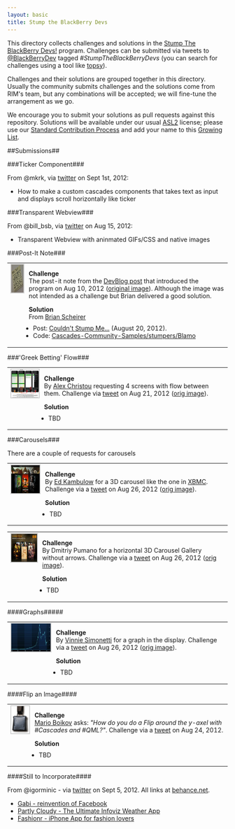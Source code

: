 ```yaml
---
layout: basic
title: Stump the BlackBerry Devs
---
```


This directory collects challenges and solutions in the
[Stump The BlackBerry Devs!](http://devblog.blackberry.com/2012/08/stump-blackberry-devs/) program.
Challenges can be submitted via tweets to [@BlackBerryDev](http://twitter.com/BlackBerryDev)
tagged _#StumpTheBlackBerryDevs_  (you can search for challenges using a tool like
[topsy](http://topsy.com/s?q=%23StumpTheBlackBerryDevs)).

Challenges and their solutions are grouped together in this directory.  Usually the community submits challenges and the solutions come from RIM's team, but any combinations will be accepted; we will fine-tune the arrangement as we go.

We encourage you to submit your solutions as pull requests against this repository.
Solutions will be available under our usual [ASL2](http://www.apache.org/licenses/LICENSE-2.0.html) license;
please use our
[Standard Contribution Process](http://blackberry.github.com/howToContribute.html) and add your name
to this [Growing List](http://blackberry.github.com/approvedSignatories.html).

##Submissions##

###Ticker Component###

From @mkrk, via [twitter](https://twitter.com/mkrk/status/242063890949746689) on Sept 1st, 2012:  
* How to make a custom cascades components that takes text as input and displays scroll horizontally like ticker

###Transparent Webview###

From @bill_bsb, via [twitter](https://twitter.com/bill_bsb/status/235665610783223808) on Aug 15, 2012:
* Transparent Webview with aninmated GIFs/CSS and native images

###Post-It Note###

<table>
<tr>
<td style="vertical-align: top;">
<a href="makethis-medium.jpg" target="_blank"><img src="makethis-small.jpg" style="border: 2px solid lightgray; margin-right: 8px;" height="64px" align="left"/></a>
</td>
<td style="vertical-align: top;">
<p>
<strong>Challenge</strong><br/>
The post-it note from the <a href="http://devblog.blackberry.com/2012/08/stump-blackberry-devs/">DevBlog post</a>
that introduced the program
on Aug 10, 2012
(<a href="http://rimdevblog.files.wordpress.com/2012/08/stump1.jpg">original image</a>).
Although the image was not intended as a challenge but Brian delivered a good solution.
</p>
<p>
<strong>Solution</strong><br/>
From <a href="https://twitter.com/BrianScheirer">Brian Scheirer</a>
<ul style="margin-left: -1em; margin-top: -5px;">
<li> Post: <a href="http://bbcascadescode.tumblr.com/post/29860845308/couldnt-stump-me-redux">Couldn't Stump Me...</a> (August 20, 2012).</li>
<li> Code: <a href="http://github.com/blackberry/Cascades-Community-Samples/stumpers/Blamo">Cascades-Community-Samples/stumpers/Blamo</a></li>
</ul>
</p>
</td>
</tr>
</table>

###'Greek Betting' Flow###

<table>
<tr>
<td style="vertical-align: top;">
<a href="alexchristou-large.jpg" target="_blank"><img src="alexchristou-small.jpg" style="border: 2px solid lightgray; margin-right: 8px;" height="64px" align="left"/></a>
</td>
<td style="vertical-align: top;">
<p>
<strong>Challenge</strong><br/>
By <a href="http://twitter.com/alexchristou">Alex Christou</a>
requesting 4 screens with flow between them.
Challenge via <a href="http://twitter.com/alexchristou/status/237868841403809793">tweet</a>
on Aug 21, 2012
(<a href="http://twitter.com/alexchristou/status/237868841403809793/photo/1">orig image</a>).
</p>
<p>
<strong>Solution</strong><br/>
<ul style="margin-left: -1em; margin-top: -5px;">
<li>TBD</li>
</ul>
</p>
</td>
</tr>
</table>

###Carousels###

There are a couple of requests for carousels

<table>
<tr>
<td style="vertical-align: top;">
<a href="edkambulow-large.jpg" target="_blank"><img src="edkambulow-small.jpg" style="border: 2px solid lightgray; margin-right: 8px;" height="64px" align="left"/></a>
</td>
<td style="vertical-align: top;">
<p>
<strong>Challenge</strong><br/>
By <a href="http://twitter.com/EKambulow">Ed Kambulow</a> for
a 3D carousel like the one in <a href="http://xbmc.org/">XBMC</a>.
Challenge via a
<a href="http://twitter.com/EKambulow/status/239842214656737282">tweet</a>
on Aug 26, 2012
(<a href="http://twitter.com/EKambulow/status/239842214656737282/photo/1">orig image</a>).
</p>
<p>
<strong>Solution</strong><br/>
<ul style="margin-left: -1em; margin-top: -5px;">
<li>TBD</li>
</ul>
</p>
</td>
</tr>
</table>

<table>
<tr>
<td style="vertical-align: top;">
<a href="dmitriypumano-large.jpg" target="_blank"><img src="dmitriypumano-small.jpg" style="border: 2px solid lightgray; margin-right: 8px;" height="64px" align="left"/></a>
</td>
<td style="vertical-align: top;">
<p>
<strong>Challenge</strong><br/>
By <a ref="http://vk.com/pumano">Dmitriy Pumano</a> for a horizontal 3D Carousel Gallery
without arrows.
Challenge via a <a href="http://twitter.com/Pumano/status/239950693451055104">tweet</a>
on Aug 26, 2012
(<a href="http://twitter.com/Pumano/status/239950693451055104/photo/1">orig image</a>).
</p>
<p>
<strong>Solution</strong><br/>
<ul style="margin-left: -1em; margin-top: -5px;">
<li>TBD</li>
</ul>
</p>
</td>
</tr>
</table>

####Graphs#####

<table>
<tr>
<td style="vertical-align: top;">
<a href="vinniesimonetti-large.jpg" target="_blank"><img src="vinniesimonetti-small.jpg" style="border: 2px solid lightgray; margin-right: 8px;" height="64px" align="left"/></a>
</td>
<td style="vertical-align: top;">
<p>
<strong>Challenge</strong><br/>
By <a href="http://twitter.com/rcmaniac25">Vinnie Simonetti</a>
for a graph in the display.
Challenge via a
<a href="http://twitter.com/rcmaniac25/status/238348217211813889">tweet</a>
on Aug 26, 2012
(<a href="http://twitter.com/rcmaniac25/status/238348217211813889/photo/1">orig image</a>).
</p>
<p>
<strong>Solution</strong><br/>
<ul style="margin-left: -1em; margin-top: -5px;">
<li>TBD</li>
</ul>
</p>
</td>
</tr>
</table>

####Flip an Image####

<table>
<tr>
<td style="vertical-align: top;">
<a href="bell-large.png"><img src="bell-small.png" style="border: 2px solid lightgray; margin-right: 8px;" title="Nothing here, move on" width="64px;" align="left"/></a>
</td>
<td style="vertical-align: top;">
<p>
<strong>Challenge</strong><br/>
<a href="http://twitter.com/marioboikov">Mario Boikov</a> asks: <em>"How do you do a Flip around the y-axel with #Cascades and #QML?"</em>.
Challenge via a
<a href="https://twitter.com/marioboikov/status/239142109905567745">tweet</a>
on Aug 24, 2012.
</p>
<p>
<strong>Solution</strong><br/>
<ul style="margin-left: -1em; margin-top: -5px;">
<li>TBD</li>
</ul>
</p>
</td>
</tr>
</table>


####Still to Incorporate####

From @igorminic - via [twitter](http://twitter.com/igorminic/statuses/243450247563583489) on Sept 5, 2012.  All links at [behance.net](http://behance.net).

* [Gabi - reinvention of Facebook](http://www.behance.net/gallery/GABI-Reinvention-of-Facebook/4793585)
* [Partly Cloudy - The Ultimate Infoviz Weather App](http://www.behance.net/gallery/Partly-Cloudy-The-Ultimate-Infoviz-Weather-App/4887789)
* [Fashionr - iPhone App for fashion lovers](http://www.behance.net/gallery/Fashionr-iPhone-App/3539487)

